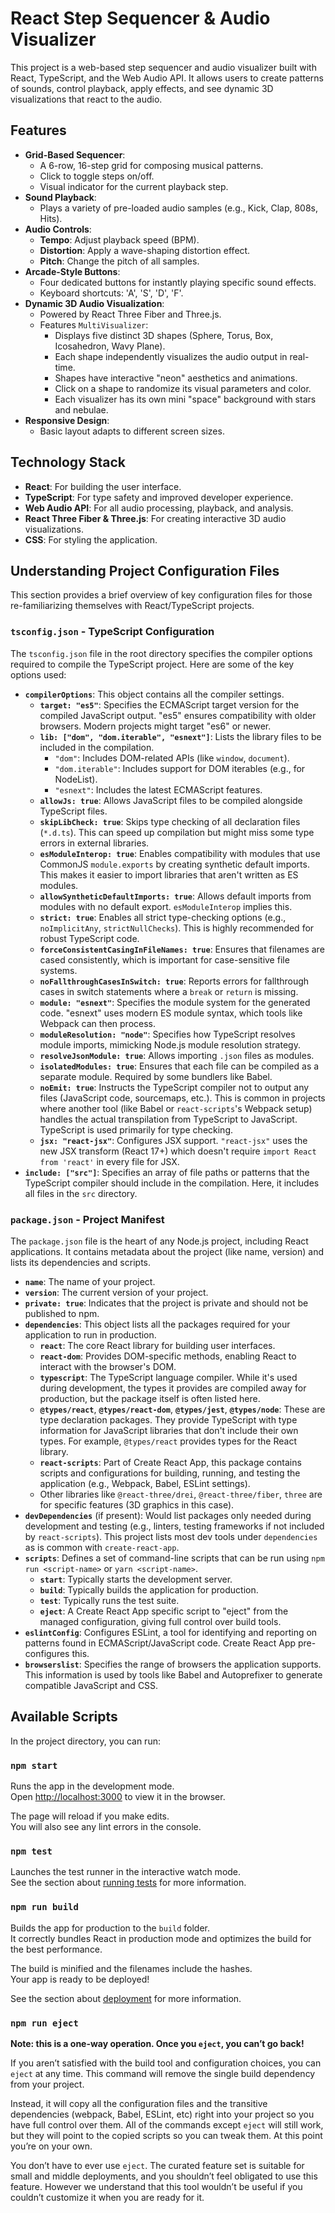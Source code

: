 # React Step Sequencer & Audio Visualizer

This project is a web-based step sequencer and audio visualizer built with React, TypeScript, and the Web Audio API. It allows users to create patterns of sounds, control playback, apply effects, and see dynamic 3D visualizations that react to the audio.

## Features

- **Grid-Based Sequencer**:
    - A 6-row, 16-step grid for composing musical patterns.
    - Click to toggle steps on/off.
    - Visual indicator for the current playback step.
- **Sound Playback**:
    - Plays a variety of pre-loaded audio samples (e.g., Kick, Clap, 808s, Hits).
- **Audio Controls**:
    - **Tempo**: Adjust playback speed (BPM).
    - **Distortion**: Apply a wave-shaping distortion effect.
    - **Pitch**: Change the pitch of all samples.
- **Arcade-Style Buttons**:
    - Four dedicated buttons for instantly playing specific sound effects.
    - Keyboard shortcuts: 'A', 'S', 'D', 'F'.
- **Dynamic 3D Audio Visualization**:
    - Powered by React Three Fiber and Three.js.
    - Features `MultiVisualizer`:
        - Displays five distinct 3D shapes (Sphere, Torus, Box, Icosahedron, Wavy Plane).
        - Each shape independently visualizes the audio output in real-time.
        - Shapes have interactive "neon" aesthetics and animations.
        - Click on a shape to randomize its visual parameters and color.
        - Each visualizer has its own mini "space" background with stars and nebulae.
- **Responsive Design**:
    - Basic layout adapts to different screen sizes.

## Technology Stack

- **React**: For building the user interface.
- **TypeScript**: For type safety and improved developer experience.
- **Web Audio API**: For all audio processing, playback, and analysis.
- **React Three Fiber & Three.js**: For creating interactive 3D audio visualizations.
- **CSS**: For styling the application.

## Understanding Project Configuration Files

This section provides a brief overview of key configuration files for those re-familiarizing themselves with React/TypeScript projects.

### `tsconfig.json` - TypeScript Configuration

The `tsconfig.json` file in the root directory specifies the compiler options required to compile the TypeScript project. Here are some of the key options used:

-   **`compilerOptions`**: This object contains all the compiler settings.
    -   **`target: "es5"`**: Specifies the ECMAScript target version for the compiled JavaScript output. "es5" ensures compatibility with older browsers. Modern projects might target "es6" or newer.
    -   **`lib: ["dom", "dom.iterable", "esnext"]`**: Lists the library files to be included in the compilation.
        -   `"dom"`: Includes DOM-related APIs (like `window`, `document`).
        -   `"dom.iterable"`: Includes support for DOM iterables (e.g., for NodeList).
        -   `"esnext"`: Includes the latest ECMAScript features.
    -   **`allowJs: true`**: Allows JavaScript files to be compiled alongside TypeScript files.
    -   **`skipLibCheck: true`**: Skips type checking of all declaration files (`*.d.ts`). This can speed up compilation but might miss some type errors in external libraries.
    -   **`esModuleInterop: true`**: Enables compatibility with modules that use CommonJS `module.exports` by creating synthetic default imports. This makes it easier to import libraries that aren't written as ES modules.
    -   **`allowSyntheticDefaultImports: true`**: Allows default imports from modules with no default export. `esModuleInterop` implies this.
    -   **`strict: true`**: Enables all strict type-checking options (e.g., `noImplicitAny`, `strictNullChecks`). This is highly recommended for robust TypeScript code.
    -   **`forceConsistentCasingInFileNames: true`**: Ensures that filenames are cased consistently, which is important for case-sensitive file systems.
    -   **`noFallthroughCasesInSwitch: true`**: Reports errors for fallthrough cases in switch statements where a `break` or `return` is missing.
    -   **`module: "esnext"`**: Specifies the module system for the generated code. "esnext" uses modern ES module syntax, which tools like Webpack can then process.
    -   **`moduleResolution: "node"`**: Specifies how TypeScript resolves module imports, mimicking Node.js module resolution strategy.
    -   **`resolveJsonModule: true`**: Allows importing `.json` files as modules.
    -   **`isolatedModules: true`**: Ensures that each file can be compiled as a separate module. Required by some bundlers like Babel.
    -   **`noEmit: true`**: Instructs the TypeScript compiler not to output any files (JavaScript code, sourcemaps, etc.). This is common in projects where another tool (like Babel or `react-scripts`'s Webpack setup) handles the actual transpilation from TypeScript to JavaScript. TypeScript is used primarily for type checking.
    -   **`jsx: "react-jsx"`**: Configures JSX support. `"react-jsx"` uses the new JSX transform (React 17+) which doesn't require `import React from 'react'` in every file for JSX.
-   **`include: ["src"]`**: Specifies an array of file paths or patterns that the TypeScript compiler should include in the compilation. Here, it includes all files in the `src` directory.

### `package.json` - Project Manifest

The `package.json` file is the heart of any Node.js project, including React applications. It contains metadata about the project (like name, version) and lists its dependencies and scripts.

-   **`name`**: The name of your project.
-   **`version`**: The current version of your project.
-   **`private: true`**: Indicates that the project is private and should not be published to npm.
-   **`dependencies`**: This object lists all the packages required for your application to run in production.
    -   **`react`**: The core React library for building user interfaces.
    -   **`react-dom`**: Provides DOM-specific methods, enabling React to interact with the browser's DOM.
    -   **`typescript`**: The TypeScript language compiler. While it's used during development, the types it provides are compiled away for production, but the package itself is often listed here.
    -   **`@types/react`**, **`@types/react-dom`**, **`@types/jest`**, **`@types/node`**: These are type declaration packages. They provide TypeScript with type information for JavaScript libraries that don't include their own types. For example, `@types/react` provides types for the React library.
    -   **`react-scripts`**: Part of Create React App, this package contains scripts and configurations for building, running, and testing the application (e.g., Webpack, Babel, ESLint settings).
    -   Other libraries like `@react-three/drei`, `@react-three/fiber`, `three` are for specific features (3D graphics in this case).
-   **`devDependencies`** (if present): Would list packages only needed during development and testing (e.g., linters, testing frameworks if not included by `react-scripts`). This project lists most dev tools under `dependencies` as is common with `create-react-app`.
-   **`scripts`**: Defines a set of command-line scripts that can be run using `npm run <script-name>` or `yarn <script-name>`.
    -   **`start`**: Typically starts the development server.
    -   **`build`**: Typically builds the application for production.
    -   **`test`**: Typically runs the test suite.
    -   **`eject`**: A Create React App specific script to "eject" from the managed configuration, giving full control over build tools.
-   **`eslintConfig`**: Configures ESLint, a tool for identifying and reporting on patterns found in ECMAScript/JavaScript code. Create React App pre-configures this.
-   **`browserslist`**: Specifies the range of browsers the application supports. This information is used by tools like Babel and Autoprefixer to generate compatible JavaScript and CSS.

## Available Scripts

In the project directory, you can run:

### `npm start`

Runs the app in the development mode.\
Open [http://localhost:3000](http://localhost:3000) to view it in the browser.

The page will reload if you make edits.\
You will also see any lint errors in the console.

### `npm test`

Launches the test runner in the interactive watch mode.\
See the section about [running tests](https://facebook.github.io/create-react-app/docs/running-tests) for more information.

### `npm run build`

Builds the app for production to the `build` folder.\
It correctly bundles React in production mode and optimizes the build for the best performance.

The build is minified and the filenames include the hashes.\
Your app is ready to be deployed!

See the section about [deployment](https://facebook.github.io/create-react-app/docs/deployment) for more information.

### `npm run eject`

**Note: this is a one-way operation. Once you `eject`, you can’t go back!**

If you aren’t satisfied with the build tool and configuration choices, you can `eject` at any time. This command will remove the single build dependency from your project.

Instead, it will copy all the configuration files and the transitive dependencies (webpack, Babel, ESLint, etc) right into your project so you have full control over them. All of the commands except `eject` will still work, but they will point to the copied scripts so you can tweak them. At this point you’re on your own.

You don’t have to ever use `eject`. The curated feature set is suitable for small and middle deployments, and you shouldn’t feel obligated to use this feature. However we understand that this tool wouldn’t be useful if you couldn’t customize it when you are ready for it.
